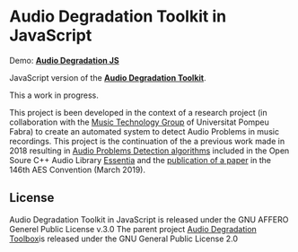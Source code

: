 
# Audio Degradation Toolkit in JavaScript

Demo: [**Audio Degradation JS**](https://ljoglar.github.io/audio-degradation-js/)

JavaScript version of the [**Audio Degradation Toolkit**](https://code.soundsoftware.ac.uk/projects/audio-degradation-toolbox "Audio Degradation Toolkit").

This a work in progress.

This project is been developed in the context of a research project (in collaboration with the [Music Technology Group](https://www.upf.edu/web/mtg) of Universitat Pompeu Fabra) to create an automated system to detect Audio Problems in music recordings. This project is the continuation of the a previous work made in 2018 resulting in [Audio Problems Detection algorithms](https://essentia.upf.edu/algorithms_reference.html#audioproblems) included in the Open Soure C++ Audio Library [Essentia](https://essentia.upf.edu/) and the [publication of a paper](https://www.aes.org/e-lib/browse.cfm?elib=20338) in the 146th AES Convention (March 2019).


## License

Audio Degradation Toolkit in JavaScript is released under the GNU AFFERO Generel Public License v.3.0
The parent project [Audio Degradation Toolbox](https://code.soundsoftware.ac.uk/projects/audio-degradation-toolbox "Audio Degradation Toolkit")is released under the GNU General Public License 2.0

